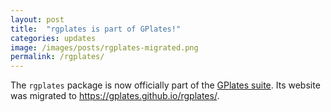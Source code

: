 ```yaml
---
layout: post
title:  "rgplates is part of GPlates!"
categories: updates
image: /images/posts/rgplates-migrated.png
permalink: /rgplates/
---
```



The `rgplates` package is now officially part of the [GPlates suite](https://www.gplates.org). Its website was migrated to <https://gplates.github.io/rgplates/>. 
